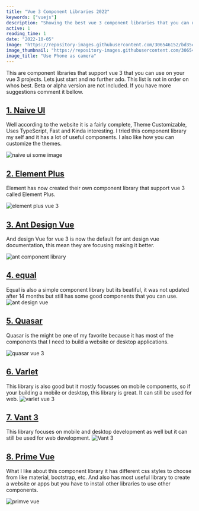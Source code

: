 ```yaml
---
title: "Vue 3 Component Libraries 2022"
keywords: ["vuejs"]
description: "Showing the best vue 3 component libraries that you can use on your vue 3 projects."
active: 1
reading_time: 1
date: "2022-10-05"
image: "https://repository-images.githubusercontent.com/306546152/bd35c4c2-adb5-4f23-80e7-9fdc6d123f92"
image_thumbnail: "https://repository-images.githubusercontent.com/306546152/bd35c4c2-adb5-4f23-80e7-9fdc6d123f92"
image_title: "Use Phone as camera"
---
```


This are component libraries that support vue 3 that you can use on your vue 3 projects. Lets just start and no further ado. This list is not in order on whos best. Beta or alpha version are not included. If you have more suggestions comment it bellow.

## [1. Naive UI](https://www.naiveui.com/en-US/dark)

Well according to the website it is a fairly complete, Theme Customizable, Uses TypeScript, Fast and Kinda interesting. I tried this component library my self and it has a lot of useful components. I also like how you can customize the themes.

![naive ui some image](https://madewithnetworkfra.fra1.digitaloceanspaces.com/spatie-space-production/28663/naive-ui.jpg)

## [2. Element Plus](https://element-plus.org/en-US/#/en-US)

Element has now created their own component library that support vue 3 called Element Plus.

![element plus vue 3](https://dev-to-uploads.s3.amazonaws.com/uploads/articles/81wu6cujh4llw1dl9wei.jpg)

## [3. Ant Design Vue](https://www.antdv.com/)

And design Vue for vue 3 is now the default for ant design vue documentation, this mean they are focusing making it better.

![ant component library](https://dev-to-uploads.s3.amazonaws.com/uploads/articles/pg0jwd10n06umuo4w7fq.jpg)

## [4. equal](https://quatrochan.github.io/Equal/)

Equal is also a simple component library but its beatiful, it was not updated after 14 months but still has some good components that you can use.
![ant design vue](https://dev-to-uploads.s3.amazonaws.com/uploads/articles/zwlhmqj7z99jf518z22g.jpg)

## [5. Quasar](https://quasar.dev/)

Quasar is the might be one of my favorite because it has most of the components that I need to build a website or desktop applications.

![quasar vue 3](https://dev-to-uploads.s3.amazonaws.com/uploads/articles/9791qz1djp5w2264hu9k.jpg)

## [6. Varlet](https://varlet.gitee.io/varlet-ui/#/en-US/)

This library is also good but it mostly focusses on mobile components, so if your building a mobile or desktop, this library is great. It can still be used for web.
![varlet vue 3](https://dev-to-uploads.s3.amazonaws.com/uploads/articles/yujp13gie80kioo85l1k.jpg)

## [7. Vant 3](https://vant-contrib.gitee.io/vant/#/en-US/notice-bar)

This library focuses on mobile and desktop development as well but it can still be used for web development.
![Vant 3](https://dev-to-uploads.s3.amazonaws.com/uploads/articles/yt2dm98jb1p5fne7psif.jpg)

## [8. Prime Vue](https://www.primefaces.org/primevue/)

What I like about this component library it has different css styles to choose from like material, bootstrap, etc. And also has most useful library to create a website or apps but you have to install other libraries to use other components.

![primve vue](https://dev-to-uploads.s3.amazonaws.com/uploads/articles/zs85mmvu6f85r7utvukk.jpg)
